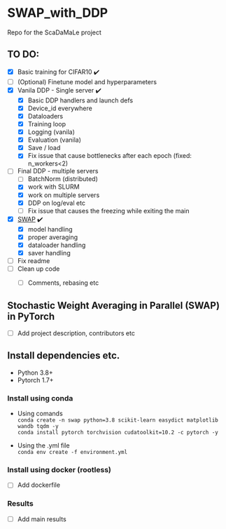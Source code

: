 # SWAP_with_DDP
Repo for the ScaDaMaLe project


## TO DO:
- [x] Basic training for CIFAR10 :heavy_check_mark:
- [ ] (Optional) Finetune model and hyperparameters
- [x] Vanila DDP - Single server :heavy_check_mark:
    - [x] Basic DDP handlers and launch defs
    - [x] Device_id everywhere 
    - [x] Dataloaders
    - [x] Training loop
    - [x] Logging (vanila)    
    - [x] Evaluation (vanila)        
    - [x] Save / load
    - [x] Fix issue that cause bottlenecks after each epoch (fixed: n_workers<2)

- [ ] Final DDP - multiple servers
    - [ ] BatchNorm (distributed)     
    - [x] work with SLURM
    - [x] work on multiple servers  
    - [x] DDP on log/eval etc     
    - [ ] Fix issue that causes the freezing while exiting the main
- [x] [SWAP](https://openreview.net/pdf?id=rygFWAEFwS) :heavy_check_mark:
    - [x] model handling
    - [x] proper averaging
    - [x] dataloader handling    
    - [x] saver handling        
- [ ] Fix readme 
- [ ] Clean up code 
    - [ ] Comments, rebasing etc


## Stochastic Weight Averaging in Parallel (SWAP) in PyTorch
- [ ] Add project description, contributors etc
 
## Install dependencies etc.

- Python 3.8+ 
- Pytorch 1.7+

### Install using conda
- Using comands\
```conda create -n swap python=3.8 scikit-learn easydict matplotlib wandb tqdm -y```\
```conda install pytorch torchvision cudatoolkit=10.2 -c pytorch -y```

- Using the .yml file\
```conda env create -f environment.yml```

### Install using docker (rootless)
- [ ] Add dockerfile



### Results
- [ ] Add main results
